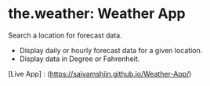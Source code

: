 
# the.weather: Weather App

Search a location for forecast data.

- Display daily or hourly forecast data for a given location.
- Display data in Degree or Fahrenheit.

[Live App] : (https://saivamshiin.github.io/Weather-App/)

